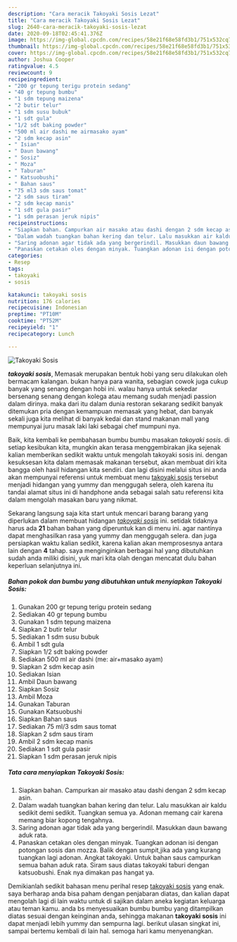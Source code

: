 ```yaml
---
description: "Cara meracik Takoyaki Sosis Lezat"
title: "Cara meracik Takoyaki Sosis Lezat"
slug: 2640-cara-meracik-takoyaki-sosis-lezat
date: 2020-09-18T02:45:41.376Z
image: https://img-global.cpcdn.com/recipes/58e21f68e58fd3b1/751x532cq70/takoyaki-sosis-foto-resep-utama.jpg
thumbnail: https://img-global.cpcdn.com/recipes/58e21f68e58fd3b1/751x532cq70/takoyaki-sosis-foto-resep-utama.jpg
cover: https://img-global.cpcdn.com/recipes/58e21f68e58fd3b1/751x532cq70/takoyaki-sosis-foto-resep-utama.jpg
author: Joshua Cooper
ratingvalue: 4.5
reviewcount: 9
recipeingredient:
- "200 gr tepung terigu protein sedang"
- "40 gr tepung bumbu"
- "1 sdm tepung maizena"
- "2 butir telur"
- "1 sdm susu bubuk"
- "1 sdt gula"
- "1/2 sdt baking powder"
- "500 ml air dashi me airmasako ayam"
- "2 sdm kecap asin"
- " Isian"
- " Daun bawang"
- " Sosiz"
- " Moza"
- " Taburan"
- " Katsuobushi"
- " Bahan saus"
- "75 ml3 sdm saus tomat"
- "2 sdm saus tiram"
- "2 sdm kecap manis"
- "1 sdt gula pasir"
- "1 sdm perasan jeruk nipis"
recipeinstructions:
- "Siapkan bahan. Campurkan air masako atau dashi dengan 2 sdm kecap asin."
- "Dalam wadah tuangkan bahan kering dan telur. Lalu masukkan air kaldu sedikit demi sedikit. Tuangkan semua ya. Adonan memang cair karena memang biar kopong tengahnya."
- "Saring adonan agar tidak ada yang bergerindil. Masukkan daun bawang aduk rata."
- "Panaskan cetakan oles dengan minyak. Tuangkan adonan isi dengan potongan sosis dan mozza. Balik dengan sumpit,jika ada yang kurang tuangkan lagi adonan. Angkat takoyaki. Untuk bahan saus campurkan semua bahan aduk rata. Siram saus diatas takoyaki taburi dengan katsuobushi. Enak nya dimakan pas hangat ya."
categories:
- Resep
tags:
- takoyaki
- sosis

katakunci: takoyaki sosis 
nutrition: 176 calories
recipecuisine: Indonesian
preptime: "PT10M"
cooktime: "PT52M"
recipeyield: "1"
recipecategory: Lunch

---
```



![Takoyaki Sosis](https://img-global.cpcdn.com/recipes/58e21f68e58fd3b1/751x532cq70/takoyaki-sosis-foto-resep-utama.jpg)

<b><i>takoyaki sosis</i></b>, Memasak merupakan bentuk hobi yang seru dilakukan oleh bermacam kalangan. bukan hanya para wanita, sebagian cowok juga cukup banyak yang senang dengan hobi ini. walau hanya untuk sekedar bersenang senang dengan kolega atau memang sudah menjadi passion dalam dirinya. maka dari itu dalam dunia restoran sekarang sedikit banyak ditemukan pria dengan kemampuan memasak yang hebat, dan banyak sekali juga kita melihat di banyak kedai dan stand makanan mall yang mempunyai juru masak laki laki sebagai chef mumpuni nya.



Baik, kita kembali ke pembahasan bumbu bumbu masakan <i>takoyaki sosis</i>. di setiap kesibukan kita, mungkin akan terasa menggembirakan jika sejenak kalian memberikan sedikit waktu untuk mengolah takoyaki sosis ini. dengan kesuksesan kita dalam memasak makanan tersebut, akan membuat diri kita bangga oleh hasil hidangan kita sendiri. dan lagi disini melalui situs ini anda akan mempunyai referensi untuk membuat menu <u>takoyaki sosis</u> tersebut menjadi hidangan yang yummy dan menggugah selera, oleh karena itu tandai alamat situs ini di handphone anda sebagai salah satu referensi kita dalam mengolah masakan baru yang nikmat.


Sekarang langsung saja kita start untuk mencari barang barang yang diperlukan dalam membuat hidangan <u><i>takoyaki sosis</i></u> ini. setidak tidaknya harus ada <b>21</b> bahan bahan yang diperuntuk kan di menu ini. agar nantinya dapat menghasilkan rasa yang yummy dan menggugah selera. dan juga persiapkan waktu kalian sedikit, karena kalian akan memprosesnya antara lain dengan <b>4</b> tahap. saya menginginkan berbagai hal yang dibutuhkan sudah anda miliki disini, yuk mari kita olah dengan mencatat dulu bahan keperluan selanjutnya ini.

<!--inarticleads1-->

##### Bahan pokok dan bumbu yang dibutuhkan untuk menyiapkan Takoyaki Sosis:

1. Gunakan 200 gr tepung terigu protein sedang
1. Sediakan 40 gr tepung bumbu
1. Gunakan 1 sdm tepung maizena
1. Siapkan 2 butir telur
1. Sediakan 1 sdm susu bubuk
1. Ambil 1 sdt gula
1. Siapkan 1/2 sdt baking powder
1. Sediakan 500 ml air dashi (me: air+masako ayam)
1. Siapkan 2 sdm kecap asin
1. Sediakan  Isian
1. Ambil  Daun bawang
1. Siapkan  Sosiz
1. Ambil  Moza
1. Gunakan  Taburan
1. Gunakan  Katsuobushi
1. Siapkan  Bahan saus
1. Sediakan 75 ml/3 sdm saus tomat
1. Siapkan 2 sdm saus tiram
1. Ambil 2 sdm kecap manis
1. Sediakan 1 sdt gula pasir
1. Siapkan 1 sdm perasan jeruk nipis




<!--inarticleads2-->

##### Tata cara menyiapkan Takoyaki Sosis:

1. Siapkan bahan. Campurkan air masako atau dashi dengan 2 sdm kecap asin.
1. Dalam wadah tuangkan bahan kering dan telur. Lalu masukkan air kaldu sedikit demi sedikit. Tuangkan semua ya. Adonan memang cair karena memang biar kopong tengahnya.
1. Saring adonan agar tidak ada yang bergerindil. Masukkan daun bawang aduk rata.
1. Panaskan cetakan oles dengan minyak. Tuangkan adonan isi dengan potongan sosis dan mozza. Balik dengan sumpit,jika ada yang kurang tuangkan lagi adonan. Angkat takoyaki. Untuk bahan saus campurkan semua bahan aduk rata. Siram saus diatas takoyaki taburi dengan katsuobushi. Enak nya dimakan pas hangat ya.




Demikianlah sedikit bahasan menu perihal resep <u>takoyaki sosis</u> yang enak. saya berharap anda bisa paham dengan penjabaran diatas, dan kalian dapat mengolah lagi di lain waktu untuk di sajikan dalam aneka kegiatan keluarga atau teman kamu. anda bs menyesuaikan bumbu bumbu yang ditampilkan diatas sesuai dengan keinginan anda, sehingga makanan <b>takoyaki sosis</b> ini dapat menjadi lebih yummy dan sempurna lagi. berikut ulasan singkat ini, sampai bertemu kembali di lain hal. semoga hari kamu menyenangkan.

